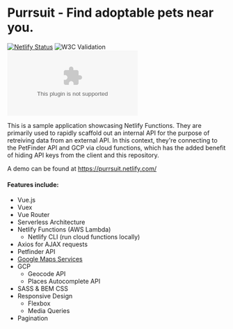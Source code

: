 # Purrsuit - Find adoptable pets near you.

[![Netlify Status](https://api.netlify.com/api/v1/badges/ea74f230-3795-4c15-9e58-0d3064230a29/deploy-status)](https://app.netlify.com/sites/purrsuit/deploys) ![W3C Validation](https://img.shields.io/w3c-validation/default?targetUrl=https%3A%2F%2Fpurrsuit.netlify.com)  ![Mozilla HTTP Observatory Grade](https://img.shields.io/mozilla-observatory/grade/purrsuit.netlify.com)


This is a sample application showcasing Netlify Functions. They are primarily used to rapidly scaffold out an internal API for the purpose of retreiving data from an external API. In this context, they're connecting to the PetFinder API and GCP via cloud functions, which has the added benefit of hiding API keys from the client and this repository.

A demo can be found at https://purrsuit.netlify.com/

#### Features include:
* Vue.js
* Vuex
* Vue Router
* Serverless Architecture
* Netlify Functions (AWS Lambda)
  * Netlify CLI (run cloud functions locally)
* Axios for AJAX requests
* Petfinder API
* [Google Maps Services](https://github.com/googlemaps/google-maps-services-js)
* GCP
    * Geocode API
    * Places Autocomplete API
* SASS & BEM CSS
* Responsive Design
  * Flexbox
  * Media Queries
* Pagination
